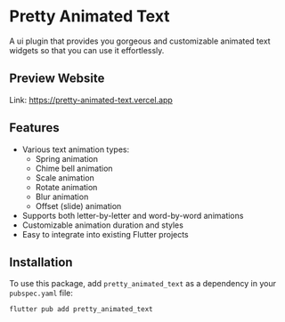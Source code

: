# Pretty Animated Text

A ui plugin that provides you gorgeous and customizable animated text widgets so that you can use it effortlessly.

## Preview Website

Link: https://pretty-animated-text.vercel.app

## Features

- Various text animation types:
  - Spring animation
  - Chime bell animation
  - Scale animation
  - Rotate animation
  - Blur animation
  - Offset (slide) animation
- Supports both letter-by-letter and word-by-word animations
- Customizable animation duration and styles
- Easy to integrate into existing Flutter projects

## Installation
To use this package, add `pretty_animated_text` as a dependency in your `pubspec.yaml` file:

```flutter pub add pretty_animated_text```
















